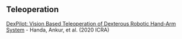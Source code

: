 ## Teleoperation

[DexPilot: Vision Based Teleoperation of Dexterous Robotic Hand-Arm System](https://arxiv.org/pdf/1910.03135) - Handa, Ankur, et al. (2020 ICRA)
